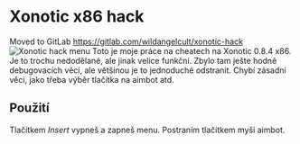 Xonotic x86 hack
================
Moved to GitLab https://gitlab.com/wildangelcult/xonotic-hack
![Xonotic hack menu](xonotic.png)
Toto je moje práce na cheatech na Xonotic 0.8.4 x86. Je to trochu nedodělané, ale jinak velice funkční. Zbylo tam ješte hodně debugovacích věcí, ale většinou je to jednoduché odstranit. Chybí zásadní věci, jako třeba výběr tlačítka na aimbot atd.

Použití
-------

Tlačítkem *Insert* vypneš a zapneš menu. Postraním tlačítkem myši aimbot.
